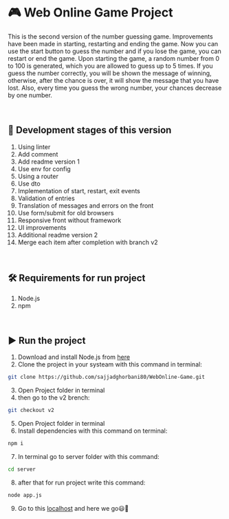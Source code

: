 # :video_game: Web Online Game Project
This is the second version of the number guessing game. Improvements have been made in starting, restarting and ending the game. Now you can use the start button to guess the number and if you lose the game, you can restart or end the game. Upon starting the game, a random number from 0 to 100 is generated, which you are allowed to guess up to 5 times. If you guess the number correctly, you will be shown the message of winning, otherwise, after the chance is over, it will show the message that you have lost. Also, every time you guess the wrong number, your chances decrease by one number.

<br>

## :seedling: Development stages of this version
1. Using linter
2. Add comment
3. Add readme version 1
4. Use env for config
5. Using a router
6. Use dto
7. Implementation of start, restart, exit events
8. Validation of entries
9. Translation of messages and errors on the front
10. Use form/submit for old browsers
11. Responsive front without framework
12. UI improvements
13. Additional readme version 2
14. Merge each item after completion with branch v2



<br>

## :hammer_and_wrench: Requirements for run project
1. Node.js
2. npm
<br>

## :arrow_forward: Run the project

1. Download and install Node.js from [here](https://nodejs.org/en/download/)</li>
2. Clone the project in your systeam with this command in terminal:
```bash
git clone https://github.com/sajjadghorbani80/WebOnline-Game.git
```
3. Open Project folder in terminal
4. then go to the v2 brench:
```bash
git checkout v2
```
5. Open Project folder in terminal
6. Install dependencies with this command on terminal:</li>
```bash
npm i
```

7. In terminal go to server folder with this command:
```bash
cd server
```
8. after that for run project write this command:
```bash
node app.js
```
9. Go to this [localhost](http://localhost/) and here we go:smiley::muscle:
